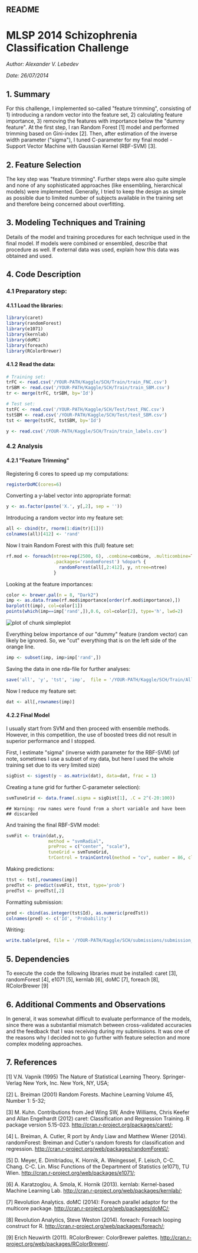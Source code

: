 README
-----------------------------------------

# MLSP 2014 Schizophrenia Classification Challenge

*Author: Alexander V. Lebedev*

*Date: 26/07/2014*


## 1. Summary
For this challenge, I implemented so-called "feature trimming", consisting of 1) introducing a random vector into the feature set, 2) calculating feature importance, 3) removing the features with importance below the "dummy feature".
At the first step, I ran Random Forest [1] model and performed trimming based on Gini-index [2]. Then, after estimation of the inverse width parameter ("sigma"), I tuned C-parameter for my final model - Support Vector Machine with Gaussian Kernel (RBF-SVM) [3].


## 2. Feature Selection
The key step was "feature trimming". Further steps were also quite simple and none of any sophisticated approaches (like ensembling, hierarchical models) were implemented. Generally, I tried to keep the design as simple as possible due to limited number of subjects available in the training set and therefore being concerned about overfitting.


## 3. Modeling Techniques and Training
Details of the model and training procedures for each technique used in the final model. If models were combined or ensembled, describe that procedure as well. If external data was used, explain how this data was obtained and used.


## 4. Code Description

### 4.1 Preparatory step:

#### 4.1.1 Load the libraries:

```r
library(caret)
library(randomForest)
library(e1071)
library(kernlab)
library(doMC)
library(foreach)
library(RColorBrewer)
```


#### 4.1.2 Read the data:



```r
# Training set:
trFC <- read.csv('/YOUR-PATH/Kaggle/SCH/Train/train_FNC.csv')
trSBM <- read.csv('/YOUR-PATH/Kaggle/SCH/Train/train_SBM.csv')
tr <- merge(trFC, trSBM, by='Id')

# Test set:
tstFC <- read.csv('/YOUR-PATH/Kaggle/SCH/Test/test_FNC.csv')
tstSBM <- read.csv('/YOUR-PATH/Kaggle/SCH/Test/test_SBM.csv')
tst <- merge(tstFC, tstSBM, by='Id')

y <- read.csv('/YOUR-PATH/Kaggle/SCH/Train/train_labels.csv')
```

### 4.2 Analysis

#### 4.2.1 "Feature Trimming"

Registering 6 cores to speed up my computations:

```r
registerDoMC(cores=6)
```

Converting a y-label vector into appropriate format:


```r
y <- as.factor(paste('X.', y[,2], sep = ''))
```

Introducing a random vector into my feature set:

```r
all <- cbind(tr, rnorm(1:dim(tr)[1]))
colnames(all)[412] <- 'rand'
```

Now I train Random Forest with this (full) feature set:

```r
rf.mod <- foreach(ntree=rep(2500, 6), .combine=combine, .multicombine=TRUE,
                  .packages='randomForest') %dopar% {
                    randomForest(all[,2:412], y, ntree=ntree)
                  }
```

Looking at the feature importances:

```r
color <- brewer.pal(n = 8, "Dark2")
imp <- as.data.frame(rf.mod$importance[order(rf.mod$importance),])
barplot(t(imp), col=color[1])
points(which(imp==imp['rand',]),0.6, col=color[2], type='h', lwd=2)
```

![plot of chunk simpleplot](https://cloud.githubusercontent.com/assets/4508892/3711386/e5b4496c-14d3-11e4-9c1d-5a94987dc4ac.png) 

Everything below importance of our "dummy" feature (random vector) can likely be ignored.
So, we "cut" everything that is on the left side of the orange line.


```r
imp <- subset(imp, imp>imp['rand',])
```


Saving the data in one rda-file for further analyses:

```r
save('all', 'y', 'tst', 'imp',  file = '/YOUR-PATH/Kaggle/SCH/Train/AllData.rda')
```

Now I reduce my feature set:

```r
dat <- all[,rownames(imp)]
```

#### 4.2.2 Final Model
I usually start from SVM and then proceed with ensemble methods. However, in this competition, the use of boosted trees did not result in superior performance and I stopped.

First, I estimate "sigma" (inverse width parameter for the RBF-SVM)
(of note, sometimes I use a subset of my data, but here I used the whole training set due to its very limited size)

```r
sigDist <- sigest(y ~ as.matrix(dat), data=dat, frac = 1)
```

Creating a tune grid for further C-parameter selection):

```r
svmTuneGrid <- data.frame(.sigma = sigDist[1], .C = 2^(-20:100))
```

```
## Warning: row names were found from a short variable and have been
## discarded
```

And training the final RBF-SVM model:

```r
svmFit <- train(dat,y,
                method = "svmRadial",
                preProc = c("center", "scale"),
                tuneGrid = svmTuneGrid,
                trControl = trainControl(method = "cv", number = 86, classProbs =  TRUE))
```


Making predictions:

```r
ttst <- tst[,rownames(imp)]
predTst <- predict(svmFit, ttst, type='prob')
predTst <- predTst[,2]
```

Formatting submission:

```r
pred <- cbind(as.integer(tst$Id), as.numeric(predTst))
colnames(pred) <- c('Id', 'Probability')
```

Writing:

```r
write.table(pred, file = '/YOUR-PATH/Kaggle/SCH/submissions/submission_rbfSVM_RFtrimmed.csv', sep=',', quote=F, row.names=F, fileEncoding = 'UTF-16LE')
```


## 5. Dependencies
To execute the code the following libraries must be installed: caret [3], randomForest [4], e1071 [5], kernlab [6], doMC [7], foreach [8], RColorBrewer [9]

## 6. Additional Comments and Observations
In general, it was somewhat difficult to evaluate performance of the models, since there was a substantial mismatch between cross-validated accuracies and the feedback that I was receiving during my submissions. It was one of the reasons why I decided not to go further with feature selection and more complex modeling approaches.

## 7. References

[1] V.N. Vapnik (1995) The Nature of Statistical Learning Theory. Springer-Verlag New York, Inc. New York, NY, USA;

[2] L. Breiman (2001) Random Forests. Machine Learning Volume 45, Number 1: 5-32;

[3] M. Kuhn. Contributions from Jed Wing SW, Andre Williams, Chris Keefer and Allan Engelhardt (2012) caret: Classification and Regression Training. R package version 5.15-023. http://cran.r-project.org/packages/caret/;

[4] L. Breiman, A. Cutler, R port by Andy Liaw and Matthew Wiener (2014). randomForest: Breiman and Cutler's random forests for classification and regression. http://cran.r-project.org/web/packages/randomForest/;

[5] D. Meyer, E. Dimitriadou, K. Hornik, A. Weingessel, F. Leisch, C-C. Chang. C-C. Lin. Misc Functions of the Department of Statistics (e1071), TU Wien. http://cran.r-project.org/web/packages/e1071/;

[6] A. Karatzoglou, A. Smola, K. Hornik (2013). kernlab: Kernel-based Machine Learning Lab. http://cran.r-project.org/web/packages/kernlab/;

[7] Revolution Analytics. doMC (2014): Foreach parallel adaptor for the multicore package. http://cran.r-project.org/web/packages/doMC/;

[8] Revolution Analytics, Steve Weston (2014). foreach: Foreach looping construct for R. http://cran.r-project.org/web/packages/foreach/;

[9] Erich Neuwirth (2011). RColorBrewer: ColorBrewer palettes. http://cran.r-project.org/web/packages/RColorBrewer/.

